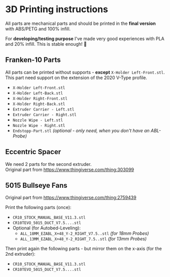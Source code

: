 # 3D Printing instructions

All parts are mechanical parts and should be printed in the **final version** with ABS/PETG and 100% infill.

For **developing/testing purpose** I've made very good experiences with PLA and 20% infill. This is stable enough! :grimacing:



## Franken-10 Parts

All parts can be printed without supports - **except** `X-Holder Left-Front.stl`.
This part need support on the extension of the 2020 V-Type profile.
- `X-Holder Left-Front.stl`
- `X-Holder Left-Back.stl`
- `X-Holder Right-Front.stl`
- `X-Holder Right-Back.stl`
- `Extruder Carrier - Left.stl`
- `Extruder Carrier - Right.stl`
- `Nozzle Wipe - Left.stl`
- `Nozzle Wipe - Right.stl`
- `Endstopp-Part.stl` *(optional - only need, when you don't have an ABL-Probe)*

## Eccentric Spacer

We need 2 parts for the second extruder.  
Original part from https://www.thingiverse.com/thing:303099

## 5015 Bullseye Fans
Original part from https://www.thingiverse.com/thing:2759439

Print the following parts (once):
- `CR10_STOCK_MANUAL_BASE_V11.3.stl`
- `CR10TEVO_5015_DUCT_V7.5....stl`
- Optional (for Autobed-Leveling):
  - `ALL_18MM_EZABL_X+48_Y-2_RIGHT_V7.5..stl` *(for 18mm Probes)*
  - `ALL_13MM_EZABL_X+48_Y-2_RIGHT_7.5..stl` *(for 13mm Probes)*

Then print again the following parts - but mirror them on the x-axis (for the 2nd extruder):
- `CR10_STOCK_MANUAL_BASE_V11.3.stl`
- `CR10TEVO_5015_DUCT_V7.5....stl`
